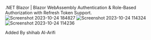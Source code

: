 .NET Blazor | Blazor WebAssembly Authentication & Role-Based Authorization with Refresh Token Support.
![Screenshot 2023-10-24 184827](https://github.com/Netcode-Hub/DemoBlazorWASMCustomAuthWithRefreshToken/assets/110794348/6cdee864-5cf0-4be9-af75-3c9e0a11513f)
![Screenshot 2023-10-24 114324](https://github.com/Netcode-Hub/DemoBlazorWASMCustomAuthWithRefreshToken/assets/110794348/50d0da5b-cfa5-42ee-95c3-a1b8d811402f)
![Screenshot 2023-10-24 114236](https://github.com/Netcode-Hub/DemoBlazorWASMCustomAuthWithRefreshToken/assets/110794348/51a58180-5659-4ae9-9bfb-669848a32497)

Added By shihab Al-Arifi

